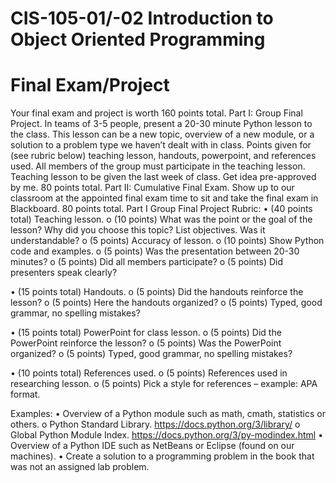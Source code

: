 # CIS-105-01/-02 Introduction to Object Oriented Programming
# Final Exam/Project

Your final exam and project is worth 160 points total. 
Part I: Group Final Project. In teams of 3-5 people, present a 20-30 minute Python lesson to the class. This lesson can be a new topic, overview of a new module, or a solution to a problem type we haven’t dealt with in class. Points given for (see rubric below) teaching lesson, handouts, powerpoint, and references used. All members of the group must participate in the teaching lesson. Teaching lesson to be given the last week of class. Get idea pre-approved by me. 80 points total. 
Part II: Cumulative Final Exam. Show up to our classroom at the appointed final exam time to sit and take the final exam in Blackboard. 80 points total. 
Part I Group Final Project Rubric: 
•	(40 points total) Teaching lesson.
o	(10 points) What was the point or the goal of the lesson? Why did you choose this topic?  List objectives. Was it understandable? 
o	(5 points) Accuracy of lesson. 
o	(10 points) Show Python code and examples. 
o	(5 points) Was the presentation between 20-30 minutes? 
o	(5 points) Did all members participate? 
o	(5 points) Did presenters speak clearly? 

•	(15 points total) Handouts.
o	(5 points) Did the handouts reinforce the lesson? 
o	(5 points) Here the handouts organized? 
o	(5 points) Typed, good grammar, no spelling mistakes?

•	(15 points total) PowerPoint for class lesson. 
o	(5 points) Did the PowerPoint reinforce the lesson? 
o	(5 points) Was the PowerPoint organized? 
o	(5 points) Typed, good grammar, no spelling mistakes?

•	(10 points total) References used.
o	(5 points) References used in researching lesson. 
o	(5 points) Pick a style for references – example: APA  format. 

Examples: 
•	Overview of a Python module such as math, cmath, statistics or others. 
o	Python Standard Library. https://docs.python.org/3/library/ 
o	Global Python Module Index. https://docs.python.org/3/py-modindex.html
•	Overview of a Python IDE such as NetBeans or Eclipse (found on our machines). 
•	Create a solution to a programming problem in the book that was not an assigned lab problem. 
